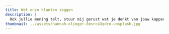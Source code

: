 ```yaml
---
title: Wat onze klanten zeggen
description: |
  Ook jullie mening telt, stuur mij gerust wat je denkt van jouw kappers bezoek.
thumbnail: ../assets/hannah-olinger-8esrc43qdro-unsplash.jpg
---
```

